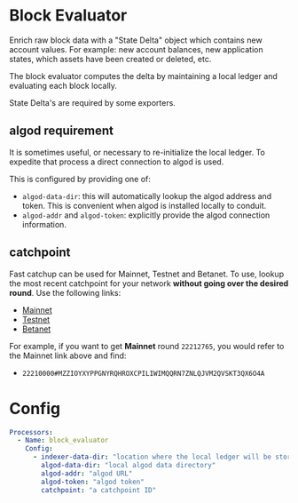 # Block Evaluator

Enrich raw block data with a "State Delta" object which contains new account values. For example: new account balances, new application states, which assets have been created or deleted, etc.

The block evaluator computes the delta by maintaining a local ledger and evaluating each block locally.

State Delta's are required by some exporters.

## algod requirement

It is sometimes useful, or necessary to re-initialize the local ledger. To expedite that process a direct connection to algod is used.

This is configured by providing one of:
* `algod-data-dir`: this will automatically lookup the algod address and token. This is convenient when algod is installed locally to conduit.
* `algod-addr` and `algod-token`: explicitly provide the algod connection information.

## catchpoint

Fast catchup can be used for Mainnet, Testnet and Betanet. To use, lookup the most recent catchpoint for your network **without going over the desired round**. Use the following links:
* [Mainnet](https://algorand-catchpoints.s3.us-east-2.amazonaws.com/consolidated/mainnet_catchpoints.txt)
* [Testnet](https://algorand-catchpoints.s3.us-east-2.amazonaws.com/consolidated/testnet_catchpoints.txt)
* [Betanet](https://algorand-catchpoints.s3.us-east-2.amazonaws.com/consolidated/betanet_catchpoints.txt)

For example, if you want to get **Mainnet** round `22212765`, you would refer to the Mainnet link above and find:
* `22210000#MZZIOYXYPPGNYRQHROXCPILIWIMQQRN7ZNLQJVM2QVSKT3QX6O4A`

# Config
```yaml
Processors:
  - Name: block_evaluator
    Config:
      - indexer-data-dir: "location where the local ledger will be stored."
        algod-data-dir: "local algod data directory"
        algod-addr: "algod URL"
        algod-token: "algod token"
        catchpoint: "a catchpoint ID"
```

